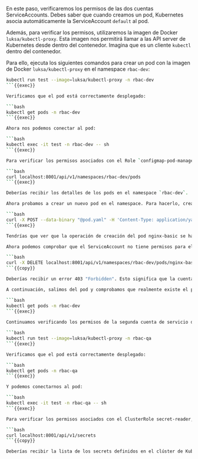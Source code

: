En este paso, verificaremos los permisos de las dos cuentas ServiceAccounts. Debes saber que cuando creamos un pod, Kubernetes asocia automáticamente la ServiceAccount `default` al pod.

Además, para verificar los permisos, utilizaremos la imagen de Docker `luksa/kubectl-proxy`. Esta imagen nos permitirá llamar a las API server de Kubernetes desde dentro del contenedor. Imagina que es un cliente `kubectl` dentro del contenedor.

Para ello, ejecuta los siguientes comandos para crear un pod con la imagen de Docker `luksa/kubectl-proxy` en el namespace `rbac-dev`:

```bash
kubectl run test --image=luksa/kubectl-proxy -n rbac-dev
```{{exec}}

Verificamos que el pod está correctamente desplegado:

```bash
kubectl get pods -n rbac-dev
```{{exec}}

Ahora nos podemos conectar al pod:

```bash
kubectl exec -it test -n rbac-dev -- sh
```{{exec}}

Para verificar los permisos asociados con el Role `configmap-pod-manager`, comenzamos a interrogar las API de Kubernetes sobre los pods. Ejecutamos la primera solicitud HTTP:

```bash
curl localhost:8001/api/v1/namespaces/rbac-dev/pods
```{{exec}}

Deberías recibir los detalles de los pods en el namespace `rbac-dev`.

Ahora probamos a crear un nuevo pod en el namespace. Para hacerlo, crea un archivo pod.yaml con la definición de un pod básico de Nginx, con el nombre nginx-basic. Una vez hecho esto, ejecutamos una solicitud POST HTTP hacia las API Server de Kubernetes:

```bash
curl -X POST --data-binary "@pod.yaml" -H 'Content-Type: application/yaml' localhost:8001/api/v1/namespaces/rbac-dev/pods
```{{exec}}

Tendrías que ver que la operación de creación del pod nginx-basic se ha completado con éxito.

Ahora podemos comprobar que el ServiceAccount no tiene permisos para eliminar el pod nginx-basic. Para ello, ejecutamos una solicitud DELETE HTTP hacia las API Server de Kubernetes:

```bash
curl -X DELETE localhost:8001/api/v1/namespaces/rbac-dev/pods/nginx-basic
```{{copy}}

Deberías recibir un error 403 "Forbidden". Esto significa que la cuenta de servicio en el namespace rbac-dev no tiene los permisos suficientes para eliminar un pod.

A continuación, salimos del pod y comprobamos que realmente existe el pod nginx-basic en el namespace rbac-dev:

```bash
kubectl get pods -n rbac-dev
```{{exec}}
 
Continuamos verificando los permisos de la segunda cuenta de servicio definida en el namespace rbac-qa. Para ello, crearemos un pod en el namespace rbac-qa.

```bash
kubectl run test --image=luksa/kubectl-proxy -n rbac-qa
```{{exec}}

Verificamos que el pod está correctamente desplegado:

```bash
kubectl get pods -n rbac-qa
```{{exec}}

Y podemos conectarnos al pod:

```bash
kubectl exec -it test -n rbac-qa -- sh
```{{exec}}

Para verificar los permisos asociados con el ClusterRole secret-reader, interrogamos las API de Kubernetes para obtener los secrets a nivel de clúster. Ejecutamos la siguiente solicitud HTTP:

```bash
curl localhost:8001/api/v1/secrets
```{{copy}}

Deberías recibir la lista de los secrets definidos en el clúster de Kubernetes. Es importante notar que en la URL HTTP hemos omitido la parte de la ruta que indicaba el namespace. Esto es correcto porque queremos enviar la solicitud a nivel de clúster. Hemos definido un ClusterRole para otorgar permisos a nivel global en el clúster.